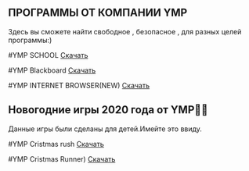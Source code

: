 ## ПРОГРАММЫ ОТ КОМПАНИИ YMP

Здесь вы сможете найти свободное , безопасное ,
для разных целей программы:)

#YMP SCHOOL
[Скачать](https://drive.google.com/file/d/1Bi_ZAYV2lA7ljvlxWRmuwgmxTbShN25T/view?usp=sharing)

#YMP Blackboard
[Скачать](https://drive.google.com/drive/folders/1pR-PseAecemwu5TMdRwQhbpmdZd6ByS5?usp=sharing)

#YMP INTERNET BROWSER(NEW)
[Скачать](https://drive.google.com/drive/folders/1QC6As7Dc7Bl4Vedk_lXx151X85w3951D?usp=sharing)

## Новогодние игры 2020 года от YMP🎄🎁

Данные игры были сделаны для детей.Имейте это ввиду.

#YMP Cristmas rush
[Скачать](https://drive.google.com/drive/folders/10FKYC3IuPeI_X00Jg5R6F4KiE7KfcmHQ?usp=sharing)

#YMP Cristmas Runner)
[Скачать](https://drive.google.com/file/d/1pTOWyAs7D3lweuYTYQykAv-0lokvGePZ/view?usp=sharing)



